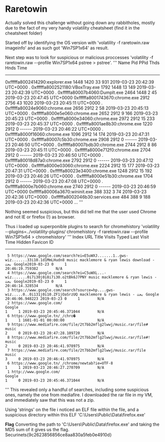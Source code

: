 # Raretowin

Actually solved this challenge without going down any rabbitholes, mostly due to the fact of my very handy volatility cheatsheet (find it in the cheatsheet folder)

Started off by identifying the OS version with 'volatility -f raretowin.raw imageinfo' and as such got 'Win7SP1x64' as result.

Next step was to look for suspicious or malicious proccesses 'volatility -f raretowin.raw --profile Win7SP1x64 pstree > pstree'.
'''
Name                                                  Pid   PPid   Thds   Hnds Time
-------------------------------------------------- ------ ------ ------ ------ ----
 0xfffffa8002414290:explorer.exe                     1448   1420     33    931 2019-03-23 20:42:39 UTC+0000
. 0xfffffa8002521180:VBoxTray.exe                    1792   1448     13    149 2019-03-23 20:42:39 UTC+0000
. 0xfffffa80007b4060:DumpIt.exe                      2464   1448      2     45 2019-03-23 20:47:45 UTC+0000
 0xfffffa8001743670:chrome.exe                       2912   2756     43   1020 2019-03-23 20:45:11 UTC+0000
. 0xfffffa80024e9060:chrome.exe                      2656   2912      2     58 2019-03-23 20:45:13 UTC+0000
. 0xfffffa8000e5e060:chrome.exe                      2652   2912      9    166 2019-03-23 20:45:23 UTC+0000
. 0xfffffa8000e34060:chrome.exe                      2972   2912     15    233 2019-03-23 20:45:37 UTC+0000
. 0xfffffa8001ae8b30:chrome.exe                      1220   2912      0 ------ 2019-03-23 20:46:22 UTC+0000
. 0xfffffa8000f16060:chrome.exe                      1096   2912     14    174 2019-03-23 20:47:31 UTC+0000
. 0xfffffa80007c5b30:chrome.exe                      2908   2912      0 ------ 2019-03-23 20:46:50 UTC+0000
. 0xfffffa80007bdb30:chrome.exe                      2744   2912      8     86 2019-03-23 20:45:11 UTC+0000
. 0xfffffa8000e712f0:chrome.exe                      2704   2912      0 ------ 2019-03-23 20:46:50 UTC+0000
. 0xfffffa80018d87a0:chrome.exe                      2792   2912      0 ------ 2019-03-23 20:47:12 UTC+0000
. 0xfffffa8000e03060:chrome.exe                      2224   2912     15    177 2019-03-23 20:47:31 UTC+0000
. 0xfffffa80023e3400:chrome.exe                      1248   2912     15    192 2019-03-23 20:46:26 UTC+0000
. 0xfffffa8000e51b30:chrome.exe                      1704   2912      0 ------ 2019-03-23 20:47:08 UTC+0000
. 0xfffffa8000e7b060:chrome.exe                      2740   2912      0 ------ 2019-03-23 20:46:59 UTC+0000
 0xfffffa80006a3670:wininit.exe                       388    332      3     74 2019-03-23 20:42:36 UTC+0000
. 0xfffffa8002046b30:services.exe                     484    388      9    188 2019-03-23 20:42:36 UTC+0000
...
'''

Nothing seemed suspicious, but this did tell me that the user used Chrome and not IE or firefox (!) as browser.

Thus i loaded up superponible plugins to search for chromehistory 'volatility --plugins=../volatility-plugins/ chromehistory -f raretowin.raw --profile Win7SP1x64 > chromehistory'
'''
Index  URL                                                                              Title                                                                            Visits Typed Last Visit Time            Hidden Favicon ID
------ -------------------------------------------------------------------------------- -------------------------------------------------------------------------------- ------ ----- -------------------------- ------ ----------
     5 https://www.google.com/search?ei=E5uWXJ.......1..gws-wiz.......33i10.1d1MmLHudn8 music macklemore & ryan lewis download - بحث Google‏                             1     0 2019-03-23 20:46:19.759382        N/A       
     4 https://www.google.com/search?ei=C5uWXL...-wiz.......0i7i30j0i8i7i30.o2tBk6J7PNY music macklemore & ryan lewis - بحث Google‏                                      1     0 2019-03-23 20:46:14.328534        N/A       
     3 https://www.google.com/search?source=hp....gws-wiz.....0..0i131j0i10.ZF1jOaSrzUQ macklemore & ryan lewis - بحث Google‏                                            1     0 2019-03-23 20:46:06.948223        N/A       
     2 https://www.google.com/                                                          Google                                                                                1     1 2019-03-23 20:45:46.371044        N/A       
     6 https://www.google.tn/_/chro�                                                                                                                         1     1 1601-01-01 00:00:00               N/A       
     9 https://www.mediafire.com/file/2t7bb2mflg2lwwj/music.rar/file#                   music                                                                                 2     0 2019-03-23 20:47:28.109720        N/A       
     8 https://www.mediafire.com/file/2t7bb2mflg2lwwj/music.rar/file#!                  music                                                                                 2     0 2019-03-23 20:46:41.978975        N/A       
     7 https://www.mediafire.com/file/2t7bb2mflg2lwwj/music.rar/file                    music                                                                                 3     0 2019-03-23 20:46:41.978975        N/A       
     6 https://www.google.tn/_/chrome/newtab?ie=UTF-8                                                                                                                         1     1 2019-03-23 20:46:27.270709        N/A       
     1 http://www.google.com/                                                           Google                                                                                1     0 2019-03-23 20:45:46.371044        N/A    
 '''
This revealed only a handful of searches, including some suspicious ones, namely the one from mediafire. I downloaded the rar file in my VM, and immediately saw that this was not a zip.

Using 'strings' on the file i noticed an ELF file within the file, and a suspicious directory within this ELF 'C:\\Users\Public\Data\firefox.exe'

__Flag__
Converting the path to 'C:\\Users\\Public\\Data\\firefox.exe' and taking the MD5 sum of it gives us the flag.
Securinets{9c2623856856ce8aa830a5feb0e4910d}

